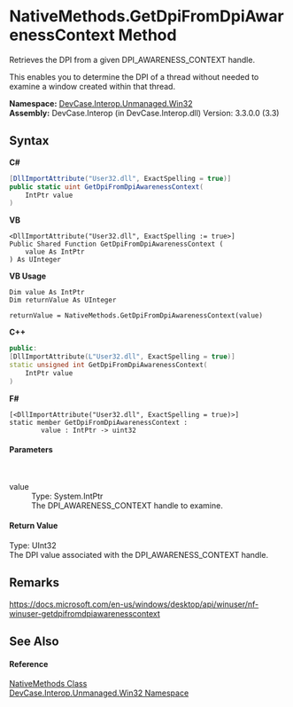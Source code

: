 # NativeMethods.GetDpiFromDpiAwarenessContext Method 
 

Retrieves the DPI from a given DPI_AWARENESS_CONTEXT handle. 

 This enables you to determine the DPI of a thread without needed to examine a window created within that thread.

**Namespace:**&nbsp;<a href="N_DevCase_Interop_Unmanaged_Win32">DevCase.Interop.Unmanaged.Win32</a><br />**Assembly:**&nbsp;DevCase.Interop (in DevCase.Interop.dll) Version: 3.3.0.0 (3.3)

## Syntax

**C#**<br />
``` C#
[DllImportAttribute("User32.dll", ExactSpelling = true)]
public static uint GetDpiFromDpiAwarenessContext(
	IntPtr value
)
```

**VB**<br />
``` VB
<DllImportAttribute("User32.dll", ExactSpelling := true>]
Public Shared Function GetDpiFromDpiAwarenessContext ( 
	value As IntPtr
) As UInteger
```

**VB Usage**<br />
``` VB Usage
Dim value As IntPtr
Dim returnValue As UInteger

returnValue = NativeMethods.GetDpiFromDpiAwarenessContext(value)
```

**C++**<br />
``` C++
public:
[DllImportAttribute(L"User32.dll", ExactSpelling = true)]
static unsigned int GetDpiFromDpiAwarenessContext(
	IntPtr value
)
```

**F#**<br />
``` F#
[<DllImportAttribute("User32.dll", ExactSpelling = true)>]
static member GetDpiFromDpiAwarenessContext : 
        value : IntPtr -> uint32 

```


#### Parameters
&nbsp;<dl><dt>value</dt><dd>Type: System.IntPtr<br />The DPI_AWARENESS_CONTEXT handle to examine.</dd></dl>

#### Return Value
Type: UInt32<br />The DPI value associated with the DPI_AWARENESS_CONTEXT handle.

## Remarks
<a href="https://docs.microsoft.com/en-us/windows/desktop/api/winuser/nf-winuser-getdpifromdpiawarenesscontext" target="_blank">https://docs.microsoft.com/en-us/windows/desktop/api/winuser/nf-winuser-getdpifromdpiawarenesscontext</a>

## See Also


#### Reference
<a href="T_DevCase_Interop_Unmanaged_Win32_NativeMethods">NativeMethods Class</a><br /><a href="N_DevCase_Interop_Unmanaged_Win32">DevCase.Interop.Unmanaged.Win32 Namespace</a><br />